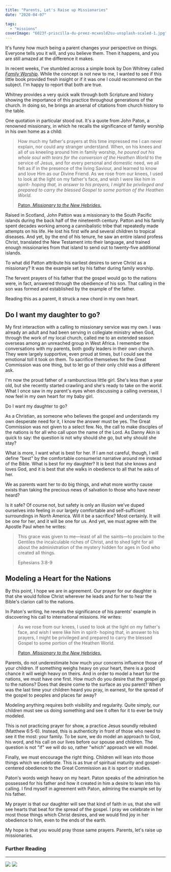 ```yaml
---
title: "Parents, Let's Raise up Missionaries"
date: "2020-04-07"

tags: 
  - "missions"
coverImage: "6023f-priscilla-du-preez-mcxesld2su-unsplash-scaled-1.jpg"
---
```


It's funny how much being a parent changes your perspective on things. Everyone tells you it will, and you believe them. Then it happens, and you are still amazed at the difference it makes.

In recent weeks, I've stumbled across a simple book by Don Whitney called _[Family Worship](https://amzn.to/3dXjXmg)_. While the concept is not new to me, I wanted to see if this little book provided fresh insight or if it was one I could recommend on the subject. I'm happy to report that both are true.

Whitney provides a very quick walk through both Scripture and history showing the importance of this practice throughout generations of the church. In doing so, he brings an arsenal of citations from church history to the table.

One quotation in particular stood out. It's a quote from John Paton, a renowned missionary, in which he recalls the significance of family worship in his own home as a child:

> How much my father's prayers at this time impressed me I can never explain, nor could any stranger understand. When, on his knees and all of us kneeling around him in family worship, _he poured out his whole soul with tears for the conversion of the Heathen World_ to the service of Jesus, and for every personal and domestic need, we all felt as if in the presence of the living Saviour, and learned to know and love Him as our Divine Friend. As we rose from our knees, I used to look at the light on my father's face, and wish I were like him in spirit- _hoping that, in answer to his prayers, I might be privileged and prepared to carry the blessed Gospel to some portion of the Heathen World._
> 
> [Paton, _Missionary to the New Hebrides_.](https://amzn.to/2XfMvRV)

Raised in Scotland, John Patton was a missionary to the South Pacific islands during the back half of the nineteenth century. Patton and his family spent decades working among a cannibalistic tribe that repeatedly made attempts on his life. He lost his first wife and several children to tropical diseases. And yet, by the end of his tenure, he saw an entire island profess Christ, translated the New Testament into their language, and trained enough missionaries from that island to send out to twenty-five additional islands.

To what did Patton attribute his earliest desires to serve Christ as a missionary? It was the example set by his father during family worship.

The fervent prayers of his father that the gospel would go to the nations were, in fact, answered through the obedience of his son. That calling in the son was formed and established by the example of the father.

Reading this as a parent, it struck a new chord in my own heart.

## **Do I want my daughter to go?**

My first interaction with a calling to missionary service was my own. I was already an adult and had been serving in collegiate ministry when God, through the work of my local church, called me to an extended season overseas among an unreached group in West Africa. I remember the conversations with my parents, both godly leaders in their own church. They were largely supportive, even proud at times, but I could see the emotional toll it took on them. To sacrifice themselves for the Great Commission was one thing, but to let go of their only child was a different ask.

I'm now the proud father of a rambunctious little girl. She's less than a year old, but she recently started crawling and she's ready to take on the world. What I once saw in my parent's eyes when discussing a calling overseas, I now feel in my own heart for my baby girl.

Do I want my daughter to go?

As a Christian, as someone who believes the gospel and understands my own desperate need for it, I know the answer must be yes. The Great Commission was not given to a select few. No, the call to make disciples of the nations is for all who call upon the name of the Lord. As Danny Akin is quick to say: the question is not why should she go, but why should she stay?

What is more, I want what is best for her. If I am not careful, though, I will define "best" by the comfortable consumerist narrative around me instead of the Bible. What is best for my daughter? It is best that she knows and loves God, and it is best that she walks in obedience to all that he asks of her. 

We as parents want her to do big things, and what more worthy cause exists than taking the precious news of salvation to those who have never heard?

Is it safe? Of course not, but safety is only an illusion we’ve duped ourselves into feeling in our largely comfortable and self-sufficient surroundings in North America. Will it be a sacrifice? Most certainly. It will be one for her, and it will be one for us. And yet, we must agree with the Apostle Paul when he writes:

> This grace was given to me—least of all the saints—to proclaim to the Gentiles the incalculable riches of Christ, and to shed light for all about the administration of the mystery hidden for ages in God who created all things.
> 
> Ephesians 3:8-9

## **Modeling a Heart for the Nations**

By this point, I hope we are in agreement. Our prayer for our daughter is that she would follow Christ wherever he leads and for her to hear the Bible's clarion call to the nations.

In Paton's writing, he reveals the significance of his parents' example in discovering his call to international missions. He writes:

> As we rose from our knees, I used to look at the light on my father's face, and wish I were like him in spirit- hoping that, in answer to his prayers, I might be privileged and prepared to carry the blessed Gospel to some portion of the Heathen World.
> 
> [](https://amzn.to/3dXjXmg)[Paton, _Missionary to the New Hebrides_.](https://amzn.to/2XfMvRV)

Parents, do not underestimate how much your concerns influence those of your children. If something weighs heavy on your heart, there is a good chance it will weigh heavy on theirs. And in order to model a heart for the nations, we must have one first. How much do you desire that the gospel go to the nations? Does that desire come to the surface as you parent? When was the last time your children heard you pray, in earnest, for the spread of the gospel to peoples and places far away?

Modeling anything requires both visibility and regularity. Quite simply, our children must see us doing something and see it often for it to ever be truly modeled.

This is not practicing prayer for show, a practice Jesus soundly rebuked (Matthew 6:5-6). Instead, this is authenticity in front of those who need to see it the most: your family. To be sure, we do model an approach to God, his word, and his call on our lives before our spouse and children. The question is not "if" we will do so, rather "which" approach we will model.

Finally, we must encourage the right thing. Children will lean into those things which we celebrate. This is as true of spiritual maturity and gospel-centered obedience to the Great Commission as it is sport or studies.

Paton's words weigh heavy on my heart. Paton speaks of the admiration he possessed for his father and how it created in him a desire to lean into his calling. I find myself in agreement with Paton, admiring the example set by his father.

My prayer is that our daughter will see that kind of faith in us, that she will see hearts that beat for the spread of the gospel. I pray we celebrate in her most those things which Christ desires, and we would find joy in her obedience to him, even to the ends of the earth.

My hope is that you would pray those same prayers. Parents, let's raise up missionaries.

### Further Reading

* * *
<p float=left>
<a href="https://www.amazon.com/Family-Worship-Bible-History-Your/dp/1433567229?crid=CKGDBF58KKBE&dchild=1&keywords=family+worship&qid=1588108349&sprefix=family+worship%2Caps%2C175&sr=8-1&linkCode=li3&tag=keelancook-20&linkId=9e69231fcdc70484495a323149fd8f00&language=en_US&ref_=as_li_ss_il" target="_blank"><img border="0" src="//ws-na.amazon-adsystem.com/widgets/q?_encoding=UTF8&ASIN=1433567229&Format=_SL250_&ID=AsinImage&MarketPlace=US&ServiceVersion=20070822&WS=1&tag=keelancook-20&language=en_US" ></a><img src="https://ir-na.amazon-adsystem.com/e/ir?t=keelancook-20&language=en_US&l=li3&o=1&a=1433567229" width="1" height="1" border="0" alt="" style="border:none !important; margin:0px !important;" />
<a href="https://www.amazon.com/John-G-Paton-Autobiography-Missionary/dp/1848712766?crid=VZS690CTBY9Y&dchild=1&keywords=john+paton+missionary+to+the+new+hebrides&qid=1588108523&sprefix=missionary+to+the+new+h%2Caps%2C206&sr=8-1&linkCode=li3&tag=keelancook-20&linkId=7aa33177a0ea666aec188c5423db3d32&language=en_US&ref_=as_li_ss_il" target="_blank"><img border="0" src="//ws-na.amazon-adsystem.com/widgets/q?_encoding=UTF8&ASIN=1848712766&Format=_SL250_&ID=AsinImage&MarketPlace=US&ServiceVersion=20070822&WS=1&tag=keelancook-20&language=en_US" ></a><img src="https://ir-na.amazon-adsystem.com/e/ir?t=keelancook-20&language=en_US&l=li3&o=1&a=1848712766" width="1" height="1" border="0" alt="" style="border:none !important; margin:0px !important;" />
</p>
